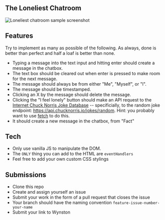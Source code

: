 ## The Loneliest Chatroom
![Loneliest chatroom sample screenshot](https://user-images.githubusercontent.com/33945/96276340-d8b72f80-0fa0-11eb-8b9e-fe02acde3b11.png)

## Features

Try to implement as many as possible of the following. As always, done is better than perfect and half a loaf is better than none.

- Typing a message into the text input and hitting enter should create a message in the chatbox.
- The text box should be cleared out when enter is pressed to make room for the next message.
- The message should always be from either "Me", "Myself", or "I".
- The message should be timestamped.
- Clicking an X by the message should delete the message.
- Clicking the "I feel lonely" button should make an API request to the [Internet Chuck Norris Joke Database](http://www.icndb.com/) -- specificially, to the random joke endpoint: https://api.chucknorris.io/jokes/random. Hint: you probably want to use [fetch](https://developer.mozilla.org/en-US/docs/Web/API/Fetch_API/Using_Fetch) to do this.
- It should create a new message in the chatbox, from "Fact"

## Tech

- Only use vanilla JS to manipulate the DOM.
- The `ONLY` thing you can add to the HTML are `eventHandlers`
- Feel free to add your own custom CSS stylings

## Submissions

- Clone this repo
- Create and assign yourself an issue
- Submit your work in the form of a pull request that closes the issue
- Your branch should have the naming convention `feature-issue-number-your-name`
- Submit your link to Wynston 
